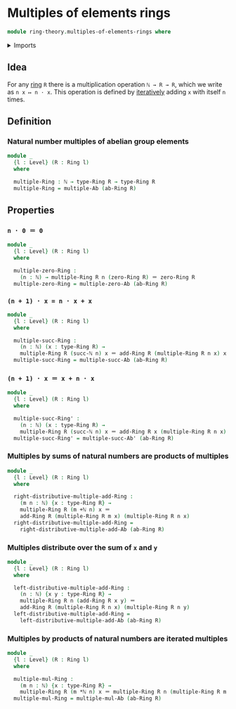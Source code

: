 # Multiples of elements rings

```agda
module ring-theory.multiples-of-elements-rings where
```

<details><summary>Imports</summary>

```agda
open import elementary-number-theory.addition-natural-numbers
open import elementary-number-theory.multiplication-natural-numbers
open import elementary-number-theory.natural-numbers

open import foundation.identity-types
open import foundation.universe-levels

open import group-theory.multiples-of-elements-abelian-groups

open import ring-theory.rings
```

</details>

## Idea

For any [ring](ring-theory.rings.md) `R` there is a multiplication operation
`ℕ → R → R`, which we write as `n x ↦ n · x`. This operation is defined by
[iteratively](foundation.iterating-functions.md) adding `x` with itself `n`
times.

## Definition

### Natural number multiples of abelian group elements

```agda
module _
  {l : Level} (R : Ring l)
  where

  multiple-Ring : ℕ → type-Ring R → type-Ring R
  multiple-Ring = multiple-Ab (ab-Ring R)
```

## Properties

### `n · 0 ＝ 0`

```agda
module _
  {l : Level} (R : Ring l)
  where

  multiple-zero-Ring :
    (n : ℕ) → multiple-Ring R n (zero-Ring R) ＝ zero-Ring R
  multiple-zero-Ring = multiple-zero-Ab (ab-Ring R)
```

### `(n + 1) · x = n · x + x`

```agda
module _
  {l : Level} (R : Ring l)
  where

  multiple-succ-Ring :
    (n : ℕ) (x : type-Ring R) →
    multiple-Ring R (succ-ℕ n) x ＝ add-Ring R (multiple-Ring R n x) x
  multiple-succ-Ring = multiple-succ-Ab (ab-Ring R)
```

### `(n + 1) · x ＝ x + n · x`

```agda
module _
  {l : Level} (R : Ring l)
  where

  multiple-succ-Ring' :
    (n : ℕ) (x : type-Ring R) →
    multiple-Ring R (succ-ℕ n) x ＝ add-Ring R x (multiple-Ring R n x)
  multiple-succ-Ring' = multiple-succ-Ab' (ab-Ring R)
```

### Multiples by sums of natural numbers are products of multiples

```agda
module _
  {l : Level} (R : Ring l)
  where

  right-distributive-multiple-add-Ring :
    (m n : ℕ) {x : type-Ring R} →
    multiple-Ring R (m +ℕ n) x ＝
    add-Ring R (multiple-Ring R m x) (multiple-Ring R n x)
  right-distributive-multiple-add-Ring =
    right-distributive-multiple-add-Ab (ab-Ring R)
```

### Multiples distribute over the sum of `x` and `y`

```agda
module _
  {l : Level} (R : Ring l)
  where

  left-distributive-multiple-add-Ring :
    (n : ℕ) {x y : type-Ring R} →
    multiple-Ring R n (add-Ring R x y) ＝
    add-Ring R (multiple-Ring R n x) (multiple-Ring R n y)
  left-distributive-multiple-add-Ring =
    left-distributive-multiple-add-Ab (ab-Ring R)
```

### Multiples by products of natural numbers are iterated multiples

```agda
module _
  {l : Level} (R : Ring l)
  where

  multiple-mul-Ring :
    (m n : ℕ) {x : type-Ring R} →
    multiple-Ring R (m *ℕ n) x ＝ multiple-Ring R n (multiple-Ring R m x)
  multiple-mul-Ring = multiple-mul-Ab (ab-Ring R)
```

